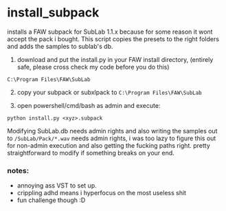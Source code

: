 # install_subpack
installs a FAW subpack for SubLab 1.1.x because for some reason it wont accept the pack i bought. This script copies the presets to the right folders and adds the samples to sublab's db.

1. download and put the install.py in your FAW install directory, (entirely safe, please cross check my code before you do this)

`C:\Program Files\FAW\SubLab`

2. copy your subpack or subxlpack to `C:\Program Files\FAW\SubLab`

3. open powershell/cmd/bash as admin and execute: 

`python install.py <xyz>.subpack`

Modifying SubLab.db needs admin rights and also writing the samples out to `/SubLab/Pack/*.wav` needs admin rights, i was too lazy to figure this out for non-admin execution and also getting the fucking paths right. pretty straightforward to modify if something breaks on your end. 

### notes:
- annoying ass VST to set up.
- crippling adhd means i hyperfocus on the most useless shit 
- fun challenge though :D
